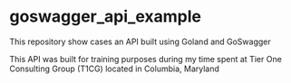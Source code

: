 # goswagger_api_example
This repository show cases an API built using Goland and GoSwagger 

This API was built for training purposes during my time spent at Tier One Consulting Group (T1CG) located in Columbia, Maryland

